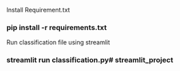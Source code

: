 Install Requirement.txt 

### pip install -r requirements.txt


Run classification file using streamlit

### streamlit run classification.py# streamlit_project
